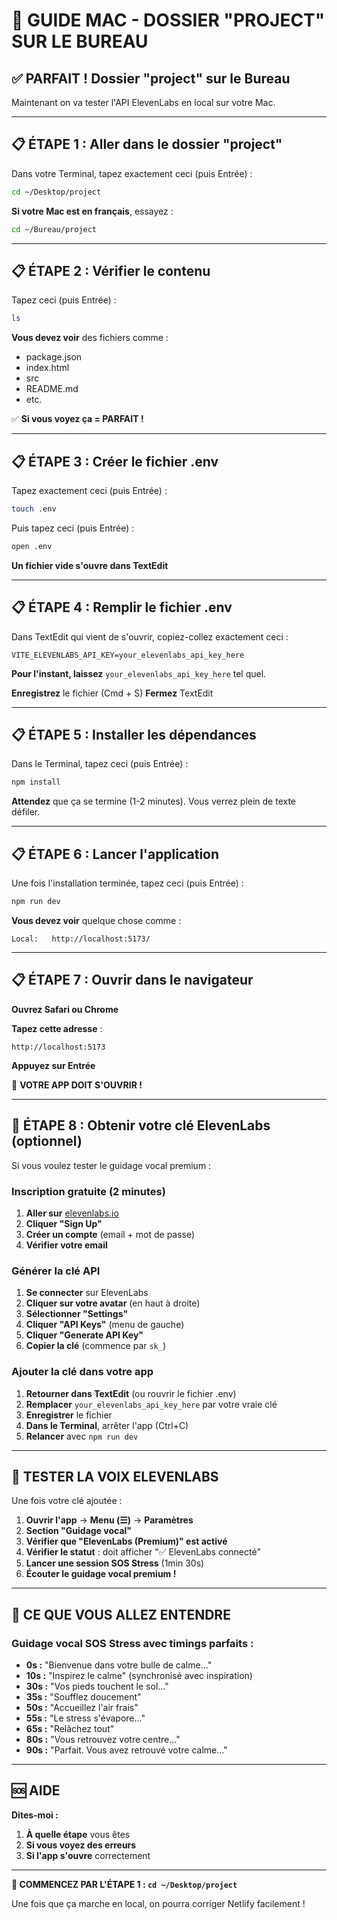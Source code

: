 # 🍎 GUIDE MAC - DOSSIER "PROJECT" SUR LE BUREAU

## ✅ **PARFAIT ! Dossier "project" sur le Bureau**

Maintenant on va tester l'API ElevenLabs en local sur votre Mac.

---

## 📋 **ÉTAPE 1 : Aller dans le dossier "project"**

Dans votre Terminal, tapez exactement ceci (puis Entrée) :
```bash
cd ~/Desktop/project
```

**Si votre Mac est en français**, essayez :
```bash
cd ~/Bureau/project
```

---

## 📋 **ÉTAPE 2 : Vérifier le contenu**

Tapez ceci (puis Entrée) :
```bash
ls
```

**Vous devez voir** des fichiers comme :
- package.json
- index.html
- src
- README.md
- etc.

✅ **Si vous voyez ça = PARFAIT !**

---

## 📋 **ÉTAPE 3 : Créer le fichier .env**

Tapez exactement ceci (puis Entrée) :
```bash
touch .env
```

Puis tapez ceci (puis Entrée) :
```bash
open .env
```

**Un fichier vide s'ouvre dans TextEdit**

---

## 📋 **ÉTAPE 4 : Remplir le fichier .env**

Dans TextEdit qui vient de s'ouvrir, copiez-collez exactement ceci :
```
VITE_ELEVENLABS_API_KEY=your_elevenlabs_api_key_here
```

**Pour l'instant, laissez** `your_elevenlabs_api_key_here` tel quel.

**Enregistrez** le fichier (Cmd + S)
**Fermez** TextEdit

---

## 📋 **ÉTAPE 5 : Installer les dépendances**

Dans le Terminal, tapez ceci (puis Entrée) :
```bash
npm install
```

**Attendez** que ça se termine (1-2 minutes). Vous verrez plein de texte défiler.

---

## 📋 **ÉTAPE 6 : Lancer l'application**

Une fois l'installation terminée, tapez ceci (puis Entrée) :
```bash
npm run dev
```

**Vous devez voir** quelque chose comme :
```
Local:   http://localhost:5173/
```

---

## 📋 **ÉTAPE 7 : Ouvrir dans le navigateur**

**Ouvrez Safari ou Chrome**

**Tapez cette adresse** :
```
http://localhost:5173
```

**Appuyez sur Entrée**

🎉 **VOTRE APP DOIT S'OUVRIR !**

---

## 🔑 **ÉTAPE 8 : Obtenir votre clé ElevenLabs (optionnel)**

Si vous voulez tester le guidage vocal premium :

### **Inscription gratuite (2 minutes)**
1. **Aller sur** [elevenlabs.io](https://elevenlabs.io)
2. **Cliquer "Sign Up"**
3. **Créer un compte** (email + mot de passe)
4. **Vérifier votre email**

### **Générer la clé API**
1. **Se connecter** sur ElevenLabs
2. **Cliquer sur votre avatar** (en haut à droite)
3. **Sélectionner "Settings"**
4. **Cliquer "API Keys"** (menu de gauche)
5. **Cliquer "Generate API Key"**
6. **Copier la clé** (commence par `sk_`)

### **Ajouter la clé dans votre app**
1. **Retourner dans TextEdit** (ou rouvrir le fichier .env)
2. **Remplacer** `your_elevenlabs_api_key_here` par votre vraie clé
3. **Enregistrer** le fichier
4. **Dans le Terminal**, arrêter l'app (Ctrl+C)
5. **Relancer** avec `npm run dev`

---

## 🎤 **TESTER LA VOIX ELEVENLABS**

Une fois votre clé ajoutée :

1. **Ouvrir l'app** → **Menu (☰)** → **Paramètres**
2. **Section "Guidage vocal"**
3. **Vérifier que "ElevenLabs (Premium)" est activé**
4. **Vérifier le statut** : doit afficher "✅ ElevenLabs connecté"
5. **Lancer une session SOS Stress** (1min 30s)
6. **Écouter le guidage vocal premium !**

---

## 🎯 **CE QUE VOUS ALLEZ ENTENDRE**

### **Guidage vocal SOS Stress avec timings parfaits :**
- **0s :** "Bienvenue dans votre bulle de calme..."
- **10s :** "Inspirez le calme" (synchronisé avec inspiration)
- **30s :** "Vos pieds touchent le sol..."
- **35s :** "Soufflez doucement"
- **50s :** "Accueillez l'air frais"
- **55s :** "Le stress s'évapore..."
- **65s :** "Relâchez tout"
- **80s :** "Vous retrouvez votre centre..."
- **90s :** "Parfait. Vous avez retrouvé votre calme..."

---

## 🆘 **AIDE**

**Dites-moi :**
1. **À quelle étape** vous êtes
2. **Si vous voyez des erreurs**
3. **Si l'app s'ouvre** correctement

---

**🎯 COMMENCEZ PAR L'ÉTAPE 1 : `cd ~/Desktop/project`**

Une fois que ça marche en local, on pourra corriger Netlify facilement !
